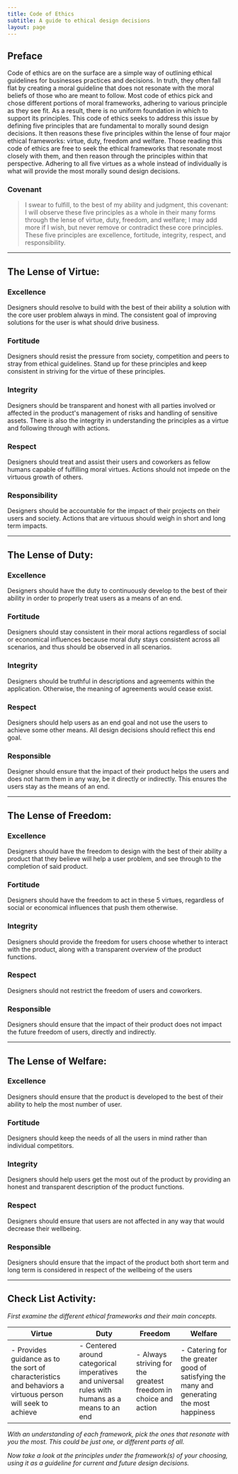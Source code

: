 ```yaml
---
title: Code of Ethics
subtitle: A guide to ethical design decisions
layout: page
---
```


## Preface 
Code of ethics are on the surface are a simple way of outlining ethical guidelines for businesses practices and decisions. In truth, they often fall flat by creating a moral guideline that does not resonate with the moral beliefs of those who are meant to follow. Most code of ethics pick and chose different portions of moral frameworks, adhering to various principle as they see fit. As a result, there is no uniform foundation in which to support its principles. This code of ethics seeks to address this issue by defining five principles that are fundamental to morally sound design decisions. It then reasons these five principles within the lense of four major ethical frameworks: virtue, duty, freedom and welfare. Those reading this code of ethics are free to seek the ethical frameworks that resonate most closely with them, and then reason through the principles within that perspective. Adhering to all five virtues as a whole instead of individually is what will provide the most morally sound design decisions.    

### Covenant
> I swear to fulfill, to the best of my ability and judgment, this covenant: I will observe these five principles as a whole in their many forms through the lense of virtue, duty, freedom, and welfare; I may add more if I wish, but never remove or contradict these core principles. These five principles are excellence, fortitude, integrity, respect, and responsibility. 

---
## The Lense of Virtue:
### Excellence
Designers should resolve to build with the best of their ability a solution with the core user problem always in mind. The consistent goal of improving solutions for the user is what should drive business.    

### Fortitude
Designers should resist the pressure from society, competition and peers to stray from ethical guidelines. Stand up for these principles and keep consistent in striving for the virtue of these principles.

### Integrity
Designers should be transparent and honest with all parties involved or affected in the product's management of risks and handling of sensitive assets. There is also the integrity in understanding the principles as a virtue and following through with actions. 

### Respect
Designers should treat and assist their users and coworkers as fellow humans capable of fulfilling moral virtues. Actions should not impede on the virtuous growth of others.

### Responsibility
Designers should be accountable for the impact of their projects on their users and society. Actions that are virtuous should weigh in short and long term impacts.

---
## The Lense of Duty:
### Excellence
Designers should have the duty to continuously develop to the best of their ability in order to properly treat users as a means of an end.

### Fortitude
Designers should stay consistent in their moral actions regardless of social or economical influences because moral duty stays consistent across all scenarios, and thus should be observed in all scenarios.

### Integrity
Designers should be truthful in descriptions and agreements within the application. Otherwise, the meaning of agreements would cease exist.  

### Respect
Designers should help users as an end goal and not use the users to achieve some other means. All design decisions should reflect this end goal.

### Responsible
Designer should ensure that the impact of their product helps the users and does not harm them in any way, be it directly or indirectly. This ensures the users stay as the means of an end.

---
## The Lense of Freedom:
### Excellence
Designers should have the freedom to design with the best of their ability a product that they believe will help a user problem, and see through to the completion of said product.

### Fortitude
Designers should have the freedom to act in these 5 virtues, regardless of social or economical influences that push them otherwise.

### Integrity
Designers should provide the freedom for users choose whether to interact with the product, along with a transparent overview of the product functions.

### Respect
Designers should not restrict the freedom of users and coworkers. 

### Responsible
Designers should ensure that the impact of their product does not impact the future freedom of users, directly and indirectly.  

---
## The Lense of Welfare:
### Excellence
Designers should ensure that the product is developed to the best of their ability to help the most number of user.

### Fortitude
Designers should keep the needs of all the users in mind rather than individual competitors.

### Integrity
Designers should help users get the most out of the product by providing an honest and transparent description of the product functions. 

### Respect
Designers should ensure that users are not affected in any way that would decrease their wellbeing. 

### Responsible
Designers should ensure that the impact of the product both short term and long term is considered in respect of the wellbeing of the users

---
## Check List Activity:

_First examine the different ethical frameworks and their main concepts._

**Virtue** | **Duty** | **Freedom** | **Welfare**
--- | --- | --- | --- 
- Provides guidance as to the sort of characteristics and behaviors a virtuous person will seek to achieve | - Centered around categorical imperatives and universal rules with humans as a means to an end | - Always striving for the greatest freedom in choice and action | - Catering for the greater good of satisfying the many and generating the most happiness 

_With an understanding of each framework, pick the ones that resonate with you the most. This could be just one, or different parts of all._ 

_Now take a look at the principles under the framework(s) of your choosing, using it as a guideline for current and future design decisions._